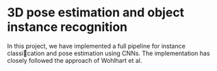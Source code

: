 # 3D pose estimation and object instance recognition

In this project, we have implemented a full pipeline for instance classi􏰂cation and pose estimation using CNNs. The implementation has closely followed the approach of Wohlhart et al.
